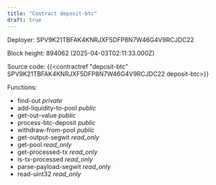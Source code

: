 ```yaml
---
title: "Contract deposit-btc"
draft: true
---
```

Deployer: SPV9K21TBFAK4KNRJXF5DFP8N7W46G4V9RCJDC22


 



Block height: 894062 (2025-04-03T02:11:33.000Z)

Source code: {{<contractref "deposit-btc" SPV9K21TBFAK4KNRJXF5DFP8N7W46G4V9RCJDC22 deposit-btc>}}

Functions:

* find-out _private_
* add-liquidity-to-pool _public_
* get-out-value _public_
* process-btc-deposit _public_
* withdraw-from-pool _public_
* get-output-segwit _read_only_
* get-pool _read_only_
* get-processed-tx _read_only_
* is-tx-processed _read_only_
* parse-payload-segwit _read_only_
* read-uint32 _read_only_
